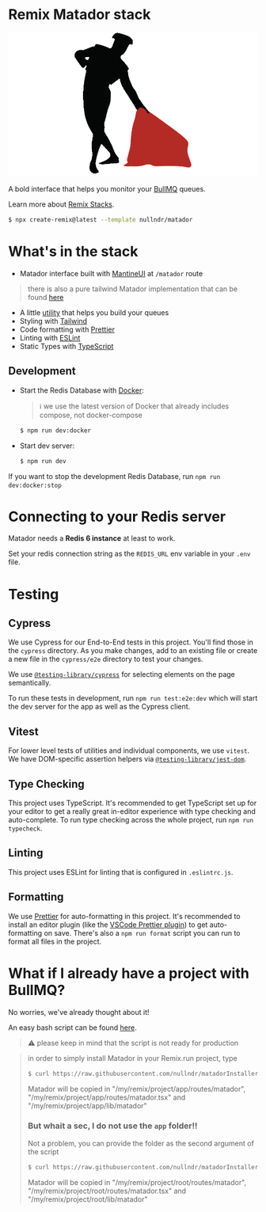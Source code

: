 # Remix Matador stack

![matador](./public/assets/matador.png)

A bold interface that helps you monitor your [BullMQ](https://docs.bullmq.io/) queues.

Learn more about [Remix Stacks](https://remix.run/stacks).

```bash
$ npx create-remix@latest --template nullndr/matador
```

# What's in the stack

- Matador interface built with [MantineUI](https://mantine.dev/) at `/matador` route
> there is also a pure tailwind Matador implementation that can be found [here](https://github.com/inkOfPixel/Matador)
- A little [utility](https://github.com/nullndr/Matador/tree/main/app/queues) that helps you build your queues
- Styling with [Tailwind](https://tailwindcss.com/)
- Code formatting with [Prettier](https://prettier.io)
- Linting with [ESLint](https://eslint.org)
- Static Types with [TypeScript](https://typescriptlang.org)

## Development

- Start the Redis Database with [Docker](https://www.docker.com/get-started):

  > ℹ️ we use the latest version of Docker that already includes compose, not docker-compose

  ```bash
  $ npm run dev:docker
  ```

- Start dev server:

  ```bash
  $ npm run dev
  ```

If you want to stop the development Redis Database, run `npm run dev:docker:stop`

# Connecting to your Redis server

Matador needs a **Redis 6 instance** at least to work.

Set your redis connection string as the `REDIS_URL` env variable in your `.env` file.

# Testing

## Cypress

We use Cypress for our End-to-End tests in this project. You'll find those in the `cypress` directory. As you make changes, add to an existing file or create a new file in the `cypress/e2e` directory to test your changes.

We use [`@testing-library/cypress`](https://testing-library.com/cypress) for selecting elements on the page semantically.

To run these tests in development, run `npm run test:e2e:dev` which will start the dev server for the app as well as the Cypress client.

## Vitest

For lower level tests of utilities and individual components, we use `vitest`. We have DOM-specific assertion helpers via [`@testing-library/jest-dom`](https://testing-library.com/jest-dom).

## Type Checking

This project uses TypeScript.
It's recommended to get TypeScript set up for your editor to get a really great in-editor experience with type checking and auto-complete.
To run type checking across the whole project, run `npm run typecheck`.

## Linting

This project uses ESLint for linting that is configured in `.eslintrc.js`.

## Formatting

We use [Prettier](https://prettier.io/) for auto-formatting in this project.
It's recommended to install an editor plugin (like the [VSCode Prettier plugin](https://marketplace.visualstudio.com/items?itemName=esbenp.prettier-vscode)) to get auto-formatting on save.
There's also a `npm run format` script you can run to format all files in the project.

# What if I already have a project with BullMQ?

No worries, we've already thought about it!

An easy bash script can be found [here](https://github.com/nullndr/matadorInstaller).

> ⚠️ please keep in mind that the script is not ready for production

> in order to simply install Matador in your Remix.run project, type
>
> ```bash
> $ curl https://raw.githubusercontent.com/nullndr/matadorInstaller/main/copy.sh | sh -s -- "/my/remix/project"
> ```
>
> Matador will be copied in "/my/remix/project/app/routes/matador", "/my/remix/project/app/routes/matador.tsx" and
> "/my/remix/project/app/lib/matador"
>
> ### But whait a sec, I do not use the `app` folder!!
>
> Not a problem, you can provide the folder as the second argument of the script
>
> ```bash
> $ curl https://raw.githubusercontent.com/nullndr/matadorInstaller/main/copy.sh | sh -s -- "/my/remix/project" "root"
> ```
>
> Matador will be copied in "/my/remix/project/root/routes/matador", "/my/remix/project/root/routes/matador.tsx" and
> "/my/remix/project/root/lib/matador"